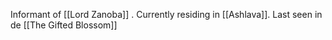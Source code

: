 Informant of [[Lord Zanoba]] .
Currently residing in [[Ashlava]]. 
Last seen in de [[The Gifted Blossom]]
